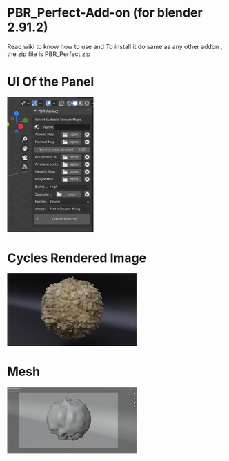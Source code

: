 # PBR_Perfect-Add-on   (for blender 2.91.2)
Read wiki to know how to use and To install it do same as any other addon , the zip file is PBR_Perfect.zip 

# UI Of the Panel
<img src="Img/UI.png" width="200"> 

# Cycles Rendered Image
<img src="Img/Cycles.png" width="300">

# Mesh
<img src="Img/mesh.png" width="300">

